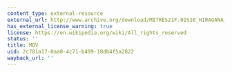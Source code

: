 ```yaml
---
content_type: external-resource
external_url: http://www.archive.org/download/MITRES21F.01S10_HIRAGANA_EXERCISES/2a2.mov
has_external_license_warning: true
license: https://en.wikipedia.org/wiki/All_rights_reserved
status: ''
title: MOV
uid: 2c781a17-0aa0-4c71-b499-18db4f5a2822
wayback_url: ''
---
```

